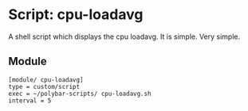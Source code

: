 # Script: cpu-loadavg

A shell script which displays the cpu loadavg. It is simple. Very simple.


## Module

```
[module/ cpu-loadavg]
type = custom/script
exec = ~/polybar-scripts/ cpu-loadavg.sh
interval = 5
```
